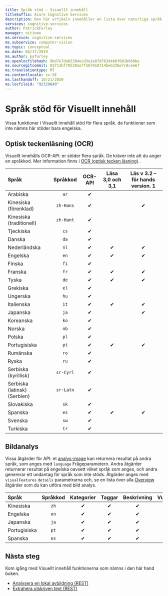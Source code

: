 ```yaml
---
title: Språk stöd – Visuellt innehåll
titleSuffix: Azure Cognitive Services
description: Den här artikeln innehåller en lista över naturliga språk som stöds av Visuellt innehåll funktioner; OCR, bild analys.
services: cognitive-services
author: PatrickFarley
manager: nitinme
ms.service: cognitive-services
ms.subservice: computer-vision
ms.topic: conceptual
ms.date: 04/17/2019
ms.author: pafarley
ms.openlocfilehash: 9bd7e7dab5384ecd3e1e87d763d4b8f081b669be
ms.sourcegitcommit: 03713bf705301e7f567010714beb236e7c8cee6f
ms.translationtype: MT
ms.contentlocale: sv-SE
ms.lasthandoff: 10/21/2020
ms.locfileid: "92329840"
---
```

# <a name="language-support-for-computer-vision"></a>Språk stöd för Visuellt innehåll

Vissa funktioner i Visuellt innehåll stöd för flera språk. de funktioner som inte nämns här stöder bara engelska.

## <a name="optical-character-recognition-ocr"></a>Optisk teckenläsning (OCR)

Visuellt innehålls OCR-API: er stöder flera språk. De kräver inte att du anger en språkkod. Mer information finns i [OCR (optisk tecken läsning)](concept-recognizing-text.md) .

|Språk| Språkkod | OCR-API | Läsa 3,0 och 3,1 | Läs v 3.2 – för hands version. 1 |
|:-----|:----:|:-----:|:---:|:---:|
|Arabiska | `ar`|✔ | | |
|Kinesiska (förenklad) | `zh-Hans`|✔ | |✔ |
|Kinesiska (traditionell) | `zh-Hant`|✔ | | |
|Tjeckiska | `cs` |✔ | | |
|Danska | `da` |✔ | | |
|Nederländska | `nl` |✔ |✔ |✔ |
|Engelska | `en` |✔ |✔ |✔ |
|Finska | `fi` |✔ | | |
|Franska | `fr` |✔ |✔ |✔ |
|Tyska | `de` |✔ |✔ |✔ |
|Grekiska | `el` |✔ | | |
|Ungerska | `hu` |✔ | | |
|Italienska | `it` |✔ |✔ |✔ |
|Japanska | `ja` |✔ | |✔ |
|Koreanska | `ko` |✔ | | |
|Norska | `nb` |✔ | | |
|Polska | `pl` |✔ | | |
|Portugisiska | `pt` |✔ |✔ |✔ |
|Rumänska | `ro` |✔ | | |
|Ryska | `ru` |✔ | | |
|Serbiska (kyrillisk) | `sr-Cyrl` |✔ | | |
|Serbiska (latinsk) (Serbien) | `sr-Latn` |✔ | | |
|Slovakiska | `sk` |✔ | | |
|Spanska | `es` |✔ |✔ |✔ |
|Svenska | `sw` |✔ | | |
|Turkiska | `tr` |✔ | | |

## <a name="image-analysis"></a>Bildanalys

Vissa åtgärder för API: et [analys-image](https://westus.dev.cognitive.microsoft.com/docs/services/5adf991815e1060e6355ad44/operations/56f91f2e778daf14a499e1fa) kan returnera resultat på andra språk, som anges med `language` Frågeparametern. Andra åtgärder returnerar resultat på engelska oavsett vilket språk som anges, och andra genererar ett undantag för språk som inte stöds. Åtgärder anges med `visualFeatures` `details` parametrarna och, se en lista över alla [Overview](overview.md) åtgärder som du kan utföra med bild analys.

|Språk | Språkkod | Kategorier | Taggar | Beskrivning | Vuxen | Varumärken | Färg | Ansikten | ImageType | Objekt | Kändisar | Landmärken |
|:---|:---:|:----:|:---:|:---:|:---:|:---:|:---:|:---:|:---:|:---:|:---:|:---:|
|Kinesiska | `zh`    | ✔ | ✔| ✔|-|-|-|-|-|❌|✔|✔|
|Engelska | `en`   | ✔ | ✔| ✔|✔|✔|✔|✔|✔|✔|✔|✔|
|Japanska | `ja`   | ✔ | ✔| ✔|-|-|-|-|-|❌|✔|✔|
|Portugisiska | `pt` | ✔ | ✔| ✔|-|-|-|-|-|❌|✔|✔|
|Spanska | `es`    | ✔ | ✔| ✔|-|-|-|-|-|❌|✔|✔|

## <a name="next-steps"></a>Nästa steg

Kom igång med Visuellt innehåll funktionerna som nämns i den här hand boken.

* [Analysera en lokal avbildning (REST)](./quickstarts/csharp-analyze.md)
* [Extrahera utskriven text (REST)](./quickstarts/csharp-print-text.md)
